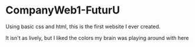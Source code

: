 # CompanyWeb1-FuturU

Using basic css and html, this is the first website I ever created.

It isn't as lively, but I liked the colors my brain was playing around with here
